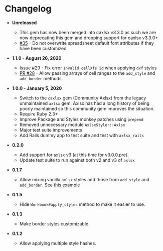# Changelog

- **Unreleased**
  - This gem has now been merged into caxlsx v3.3.0 as such we are now deprecating this gem and dropping support for caxlsx v3.3.0+
  - [#35](https://github.com/axlsx-styler-gem/axlsx_styler/pull/35) - Do not overwrite spreadsheet default font attributes if they have been customized

- **1.1.0 - August 26, 2020**
  - [Issue #29](https://github.com/axlsx-styler-gem/axlsx_styler/issues/29) - Fix error `Invalid cellXfs id` when applying `dxf` styles
  - [PR #28](https://github.com/axlsx-styler-gem/axlsx_styler/pull/28) - Allow passing arrays of cell ranges to the `add_style` and `add_border` methods

- **1.0.0 - January 5, 2020**
  - Switch to the `caxlsx` gem (Community Axlsx) from the legacy unmaintained `axlsx` gem. Axlsx has had a long history of being poorly maintained so this community gem improves the situation.
  - Require Ruby 2.3+
  - Improve Package and Styles monkey patches using `prepend`
  - Removed unnecessary module `AxlsxStyler::Axlsx`
  - Major test suite improvements
  - Add Rails dummy app to test suite and test with `axlsx_rails`

- **0.2.0**
  - Add support for `axlsx` v3 (at this time for v3.0.0.pre).
  - Update test suite to run against both v2 and v3 of `axlsx`

- **0.1.7**
  - Allow mixing vanilla `axlsx` styles and those from `add_style` and `add_border`. See [this example](./examples/mixing_styles.rb)

- **0.1.5**
  - Hide `Workbook#apply_styles` method to make it easier to use.

- **0.1.3**
  - Make border styles customizable.

- **0.1.2**
  - Allow applying multiple style hashes.
